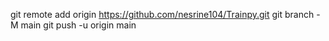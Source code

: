 git remote add origin https://github.com/nesrine104/Trainpy.git
git branch -M main
git push -u origin main
